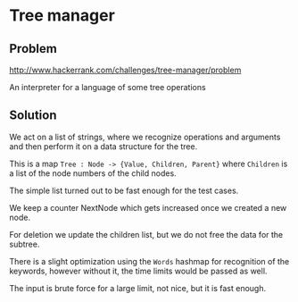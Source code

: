 # Tree manager

## Problem
http://www.hackerrank.com/challenges/tree-manager/problem

An interpreter for a language of some tree operations

## Solution

We act on a list of strings, where we recognize operations
and arguments and then perform it on a data structure
for the tree.

This is a map ``Tree : Node -> {Value, Children, Parent}``
where ``Children`` is a list of the node numbers of the 
child nodes.

The simple list turned out to be fast enough for the
test cases. 

We keep a counter NextNode which gets increased once we
created a new node.

For deletion we update the children list, but we
do not free the data for the subtree.

There is a slight optimization using the ``Words``
hashmap for recognition of the keywords, however
without it, the time limits would be passed as well.

The input is brute force for a large limit,
not nice, but it is fast enough.
